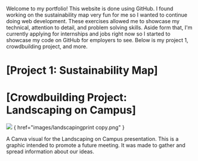 Welcome to my portfolio! This website is done using GitHub. I found working on the sustainability map very fun for me so I wanted to continue doing web development. These exercises allowed me to showcase my technical, attention to detail, and problem solving skills. Aside form that, I'm currently applying for internships and jobs right now so I started to showcase my code on GitHub for employers to see. Below is my project 1, crowdbuilding project, and more.
# [Project 1: Sustainability Map]

# [Crowdbuilding Project: Landscaping on Campus]
![](.smaller-image) { href="images/landscapingprint copy.png" }

A Canva visual for the Landscaping on Campus presentation. This is a graphic intended to promote a future meeting. It was made to gather and spread information about our ideas. 

